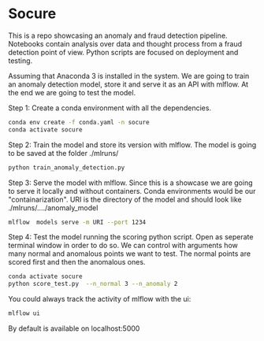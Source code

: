 # Socure

This is a repo showcasing an anomaly and fraud detection pipeline. Notebooks contain analysis over data and thought process from a fraud detection point of view. Python scripts are focused on deployment and testing.

Assuming that Anaconda 3 is installed in the system. We are going to train an anomaly detection model, store it and serve it as an API with mlflow. At the end we are going to test the model.

Step 1: Create a conda environment with all the dependencies.

```bash
conda env create -f conda.yaml -n socure
conda activate socure
```

Step 2: Train the model and store its version with mlflow. The model is going to be saved at the folder ./mlruns/

```bash
python train_anomaly_detection.py
```

Step 3: Serve the model with mlflow. Since this is a showcase we are going to serve it locally and without containers. Conda environments would be our "containarization". URI is the directory of the model and should look like ./mlruns/..../anomaly_model 

```bash
mlflow  models serve -m URI --port 1234
```

Step 4: Test the model running the scoring python script. Open as seperate terminal window in order to do so. We can control with arguments how many normal and anomalous points we want to test. The normal points are scored first and then the anomalous ones.

```bash
conda activate socure
python score_test.py  --n_normal 3 --n_anomaly 2
```

You could always track the activity of mlflow with the ui:

```bash
mlflow ui
```

By default is available on localhost:5000
